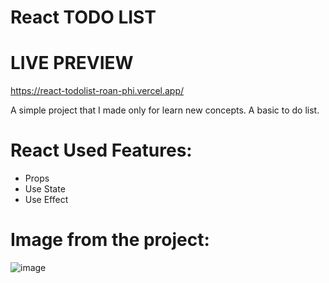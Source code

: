 # React TODO LIST

# LIVE PREVIEW
https://react-todolist-roan-phi.vercel.app/

A simple project that I made only for learn new concepts. A basic to do list.

# React Used Features:

- Props
- Use State
- Use Effect

# Image from the project:

![image](https://user-images.githubusercontent.com/96890436/211419949-f2d979ed-0fce-45a3-8cba-b55248095dbb.png)

